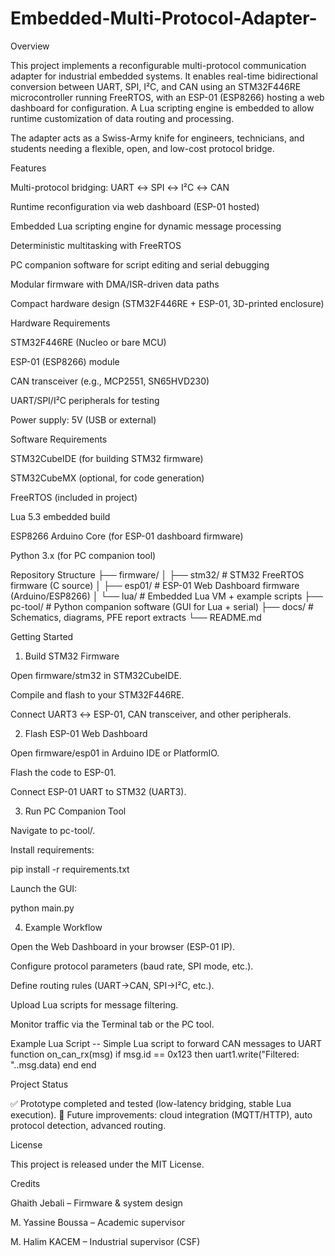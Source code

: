 # Embedded-Multi-Protocol-Adapter-
Overview

This project implements a reconfigurable multi-protocol communication adapter for industrial embedded systems. It enables real-time bidirectional conversion between UART, SPI, I²C, and CAN using an STM32F446RE microcontroller running FreeRTOS, with an ESP-01 (ESP8266) hosting a web dashboard for configuration. A Lua scripting engine is embedded to allow runtime customization of data routing and processing.

The adapter acts as a Swiss-Army knife for engineers, technicians, and students needing a flexible, open, and low-cost protocol bridge.

Features

Multi-protocol bridging: UART ↔ SPI ↔ I²C ↔ CAN

Runtime reconfiguration via web dashboard (ESP-01 hosted)

Embedded Lua scripting engine for dynamic message processing

Deterministic multitasking with FreeRTOS

PC companion software for script editing and serial debugging

Modular firmware with DMA/ISR-driven data paths

Compact hardware design (STM32F446RE + ESP-01, 3D-printed enclosure)

Hardware Requirements

STM32F446RE (Nucleo or bare MCU)

ESP-01 (ESP8266) module

CAN transceiver (e.g., MCP2551, SN65HVD230)

UART/SPI/I²C peripherals for testing

Power supply: 5V (USB or external)

Software Requirements

STM32CubeIDE (for building STM32 firmware)

STM32CubeMX (optional, for code generation)

FreeRTOS (included in project)

Lua 5.3 embedded build

ESP8266 Arduino Core (for ESP-01 dashboard firmware)

Python 3.x (for PC companion tool)

Repository Structure
├── firmware/
│   ├── stm32/           # STM32 FreeRTOS firmware (C source)
│   ├── esp01/           # ESP-01 Web Dashboard firmware (Arduino/ESP8266)
│   └── lua/             # Embedded Lua VM + example scripts
├── pc-tool/             # Python companion software (GUI for Lua + serial)
├── docs/                # Schematics, diagrams, PFE report extracts
└── README.md

Getting Started
1. Build STM32 Firmware

Open firmware/stm32 in STM32CubeIDE.

Compile and flash to your STM32F446RE.

Connect UART3 ↔ ESP-01, CAN transceiver, and other peripherals.

2. Flash ESP-01 Web Dashboard

Open firmware/esp01 in Arduino IDE or PlatformIO.

Flash the code to ESP-01.

Connect ESP-01 UART to STM32 (UART3).

3. Run PC Companion Tool

Navigate to pc-tool/.

Install requirements:

pip install -r requirements.txt


Launch the GUI:

python main.py

4. Example Workflow

Open the Web Dashboard in your browser (ESP-01 IP).

Configure protocol parameters (baud rate, SPI mode, etc.).

Define routing rules (UART→CAN, SPI→I²C, etc.).

Upload Lua scripts for message filtering.

Monitor traffic via the Terminal tab or the PC tool.

Example Lua Script
-- Simple Lua script to forward CAN messages to UART
function on_can_rx(msg)
    if msg.id == 0x123 then
        uart1.write("Filtered: "..msg.data)
    end
end

Project Status

✅ Prototype completed and tested (low-latency bridging, stable Lua execution).
🚀 Future improvements: cloud integration (MQTT/HTTP), auto protocol detection, advanced routing.

License

This project is released under the MIT License.

Credits

Ghaith Jebali – Firmware & system design

M. Yassine Boussa – Academic supervisor

M. Halim KACEM – Industrial supervisor (CSF)
